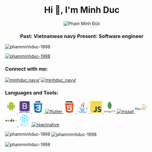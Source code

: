 <h1 align="center">Hi 👋, I'm Minh Duc</h1>
<p align="center"><img src="https://scontent.fhan5-2.fna.fbcdn.net/v/t1.6435-9/124230826_1777199775777046_7676305012263950843_n.jpg?_nc_cat=110&ccb=1-3&_nc_sid=09cbfe&_nc_ohc=LUyiqoR6uMkAX_7Reyr&_nc_ht=scontent.fhan5-2.fna&oh=258a18df664181e8041077c8ea90f415&oe=612AF374" alt="Phạm Minh Đức" height="198" width="198"/></p>
<h3 align="center">Past: Vietnamese navy Present: Software engineer</h3>

<p align="left"> <img src="https://komarev.com/ghpvc/?username=phamminhduc-1998&label=Profile%20views&color=0e75b6&style=flat" alt="phamminhduc-1998" /> </p>

<p align="left"> <a href="https://github.com/ryo-ma/github-profile-trophy"><img src="https://github-profile-trophy.vercel.app/?username=phamminhduc-1998" alt="phamminhduc-1998" /></a> </p>

<h3 align="left">Connect with me:</h3>
<p align="left">
<a href="https://fb.com/minhduc.navy/" target="blank"><img align="center" src="https://raw.githubusercontent.com/rahuldkjain/github-profile-readme-generator/master/src/images/icons/Social/facebook.svg" alt="minhduc.navy/" height="30" width="40" /></a>
<a href="https://instagram.com/minhduc_navy/" target="blank"><img align="center" src="https://raw.githubusercontent.com/rahuldkjain/github-profile-readme-generator/master/src/images/icons/Social/instagram.svg" alt="minhduc_navy/" height="30" width="40" /></a>
</p>

<h3 align="left">Languages and Tools:</h3>
<p align="left"> <a href="https://developer.android.com" target="_blank"> <img src="https://raw.githubusercontent.com/devicons/devicon/master/icons/android/android-original-wordmark.svg" alt="android" width="40" height="40"/> </a> <a href="https://getbootstrap.com" target="_blank"> <img src="https://raw.githubusercontent.com/devicons/devicon/master/icons/bootstrap/bootstrap-plain-wordmark.svg" alt="bootstrap" width="40" height="40"/> </a> <a href="https://www.w3schools.com/css/" target="_blank"> <img src="https://raw.githubusercontent.com/devicons/devicon/master/icons/css3/css3-original-wordmark.svg" alt="css3" width="40" height="40"/> </a> <a href="https://flutter.dev" target="_blank"> <img src="https://www.vectorlogo.zone/logos/flutterio/flutterio-icon.svg" alt="flutter" width="40" height="40"/> </a> <a href="https://www.w3.org/html/" target="_blank"> <img src="https://raw.githubusercontent.com/devicons/devicon/master/icons/html5/html5-original-wordmark.svg" alt="html5" width="40" height="40"/> </a> <a href="https://www.java.com" target="_blank"> <img src="https://raw.githubusercontent.com/devicons/devicon/master/icons/java/java-original.svg" alt="java" width="40" height="40"/> </a> <a href="https://developer.mozilla.org/en-US/docs/Web/JavaScript" target="_blank"> <img src="https://raw.githubusercontent.com/devicons/devicon/master/icons/javascript/javascript-original.svg" alt="javascript" width="40" height="40"/> </a> <a href="https://www.mongodb.com/" target="_blank"> <img src="https://raw.githubusercontent.com/devicons/devicon/master/icons/mongodb/mongodb-original-wordmark.svg" alt="mongodb" width="40" height="40"/> </a> <a href="https://www.microsoft.com/en-us/sql-server" target="_blank"> <img src="https://www.svgrepo.com/show/303229/microsoft-sql-server-logo.svg" alt="mssql" width="40" height="40"/> </a> <a href="https://www.mysql.com/" target="_blank"> <img src="https://raw.githubusercontent.com/devicons/devicon/master/icons/mysql/mysql-original-wordmark.svg" alt="mysql" width="40" height="40"/> </a> <a href="https://nodejs.org" target="_blank"> <img src="https://raw.githubusercontent.com/devicons/devicon/master/icons/nodejs/nodejs-original-wordmark.svg" alt="nodejs" width="40" height="40"/> </a> <a href="https://reactjs.org/" target="_blank"> <img src="https://raw.githubusercontent.com/devicons/devicon/master/icons/react/react-original-wordmark.svg" alt="react" width="40" height="40"/> </a> <a href="https://reactnative.dev/" target="_blank"> <img src="https://reactnative.dev/img/header_logo.svg" alt="reactnative" width="40" height="40"/> </a> </p>

<p><img align="left" src="https://github-readme-stats.vercel.app/api/top-langs?username=phamminhduc-1998&show_icons=true&locale=en&layout=compact" alt="phamminhduc-1998" /></p>

<p>&nbsp;<img align="center" src="https://github-readme-stats.vercel.app/api?username=phamminhduc-1998&show_icons=true&locale=en" alt="phamminhduc-1998" /></p>

<p><img align="center" src="https://github-readme-streak-stats.herokuapp.com/?user=phamminhduc-1998&" alt="phamminhduc-1998" /></p>
